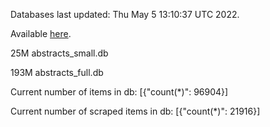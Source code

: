 Databases last updated: Thu May  5 13:10:37 UTC 2022. 

Available [here](https://github.com/cbeauhilton/ash-db/releases).


25M	abstracts_small.db

193M	abstracts_full.db

Current number of items in db:
[{"count(*)": 96904}]

Current number of scraped items in db:
[{"count(*)": 21916}]
